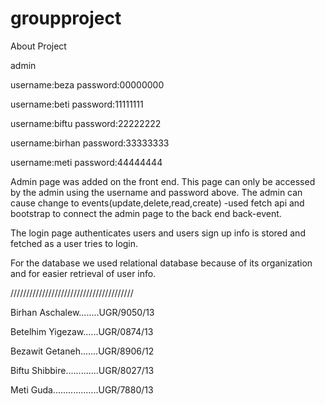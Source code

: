 

# groupproject

        

About Project


admin 


username:beza password:00000000


username:beti password:11111111


username:biftu password:22222222


username:birhan password:33333333


username:meti password:44444444



Admin page was added on the front end. This page can only be accessed by the admin using the username and password above.
The admin can cause change to events(update,delete,read,create) 
-used fetch api and bootstrap to connect the admin page to the back end back-event. 

The login page authenticates users and users sign up info is stored and fetched as a user tries to login.

For the database we used relational database because of its organization and for easier retrieval of user info.













///////////////////////////////////////


Birhan Aschalew........UGR/9050/13




Betelhim Yigezaw......UGR/0874/13



Bezawit Getaneh.......UGR/8906/12



Biftu Shibbire.............UGR/8027/13






Meti Guda..................UGR/7880/13      
